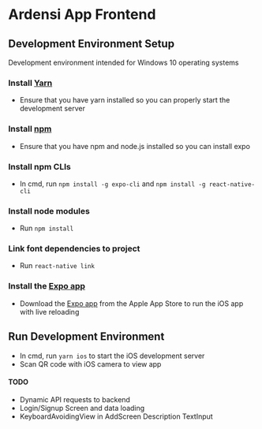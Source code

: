 # Ardensi App Frontend

## Development Environment Setup

Development environment intended for Windows 10 operating systems

### Install [Yarn](https://classic.yarnpkg.com/en/docs/install/#windows-stable)
- Ensure that you have yarn installed so you can properly start the development server

### Install [npm](https://www.npmjs.com/get-npm)
- Ensure that you have npm and node.js installed so you can install expo

### Install npm CLIs
- In cmd, run `npm install -g expo-cli` and `npm install -g react-native-cli`

### Install node modules
- Run `npm install`

### Link font dependencies to project
- Run `react-native link`

### Install the [Expo app](https://apps.apple.com/us/app/expo-client/id982107779)
- Download the [Expo app](https://apps.apple.com/us/app/expo-client/id982107779) from the Apple App Store to run the iOS app with live reloading

## Run Development Environment
- In cmd, run `yarn ios` to start the iOS development server
- Scan QR code with iOS camera to view app

#### TODO
- Dynamic API requests to backend
- Login/Signup Screen and data loading
- KeyboardAvoidingView in AddScreen Description TextInput
